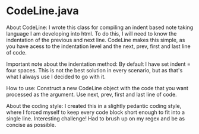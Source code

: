 # CodeLine.java
About CodeLine:
I wrote this class for compiling an indent based note taking language I am developing into html. To do this, I will need to know the indentation of the previous and next line. CodeLine makes this simple, as you have acess to the indentation level and the next, prev, first and last line of code.

Important note about the indentation method:
By default I have set indent = four spaces. This is not the best solution in every scenario, but as that's what I always use I decided to go with it.

How to use:
Construct a new CodeLine object with the code that you want processed as the argument. Use next, prev, first and last line of code.

About the coding style:
I created this in a slightly pedantic coding style, where I forced myself to keep every code block short enough to fit into a single line. Interesting challenge! Had to brush up on my regex and be as concise as possible.
